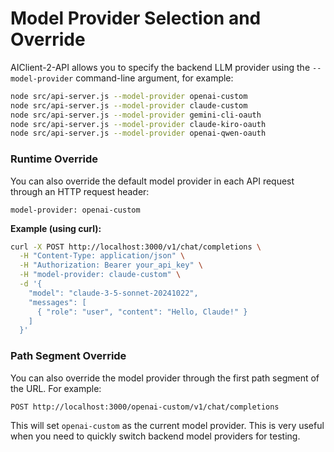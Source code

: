 # Model Provider Selection and Override

AIClient-2-API allows you to specify the backend LLM provider using the `--model-provider` command-line argument, for example:

```bash
node src/api-server.js --model-provider openai-custom
node src/api-server.js --model-provider claude-custom
node src/api-server.js --model-provider gemini-cli-oauth
node src/api-server.js --model-provider claude-kiro-oauth
node src/api-server.js --model-provider openai-qwen-oauth
```

### Runtime Override

You can also override the default model provider in each API request through an HTTP request header:

```
model-provider: openai-custom
```

**Example (using curl):**

```bash
curl -X POST http://localhost:3000/v1/chat/completions \
  -H "Content-Type: application/json" \
  -H "Authorization: Bearer your_api_key" \
  -H "model-provider: claude-custom" \
  -d '{
    "model": "claude-3-5-sonnet-20241022",
    "messages": [
      { "role": "user", "content": "Hello, Claude!" }
    ]
  }'
```

### Path Segment Override

You can also override the model provider through the first path segment of the URL. For example:

```
POST http://localhost:3000/openai-custom/v1/chat/completions
```

This will set `openai-custom` as the current model provider. This is very useful when you need to quickly switch backend model providers for testing.